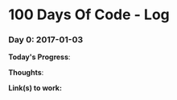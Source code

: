 # 100 Days Of Code - Log

### Day 0: 2017-01-03

**Today's Progress**: 

**Thoughts**: 

**Link(s) to work:** []()

